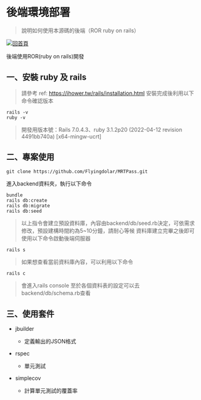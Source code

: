 # 後端環境部署

> 說明如何使用本源碼的後端（ROR ruby on rails）

[![回首頁](https://img.shields.io/badge/回首頁-gray?style=for-the-badge)](../README.md)

後端使用ROR(ruby on rails)開發

## 一、安裝 ruby 及 rails

> 請參考 ref: https://ihower.tw/rails/installation.html
安裝完成後利用以下命令確認版本
```console
rails -v
ruby -v
```
>開發用版本號：Rails 7.0.4.3、ruby 3.1.2p20 (2022-04-12 revision 4491bb740a) [x64-mingw-ucrt]
## 二、專案使用
```console
git clone https://github.com/Flyingdolar/MRTPass.git
```
進入backend資料夾，執行以下命令
```console
bundle 
rails db:create
rails db:migrate
rails db:seed
```
>以上指令會建立預設資料庫，內容由backend/db/seed.rb決定，可依需求修改，預設建構時間約為5~10分鐘，請耐心等候
資料庫建立完畢之後即可使用以下命令啟動後端伺服器
```console
rails s
```
>如果想查看當前資料庫內容，可以利用以下命令
```console
rails c
```
>會進入rails console
>至於各個資料表的設定可以去backend/db/schema.rb查看

## 三、使用套件
- jbuilder
  - 定義輸出的JSON格式

- rspec
  - 單元測試

- simplecov
  - 計算單元測試的覆蓋率
